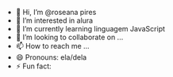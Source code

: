 - 👋 Hi, I’m @roseana pires
- 👀 I’m interested in alura
- 🌱 I’m currently learning linguagem JavaScript
- 💞️ I’m looking to collaborate on ...
- 📫 How to reach me ...
- 😄 Pronouns: ela/dela
- ⚡ Fun fact: 

<!---
roflorquesecheire/roflorquesecheire is a ✨ special ✨ repository because its `README.md` (this file) appears on your GitHub profile.
You can click the Preview link to take a look at your changes.
--->
